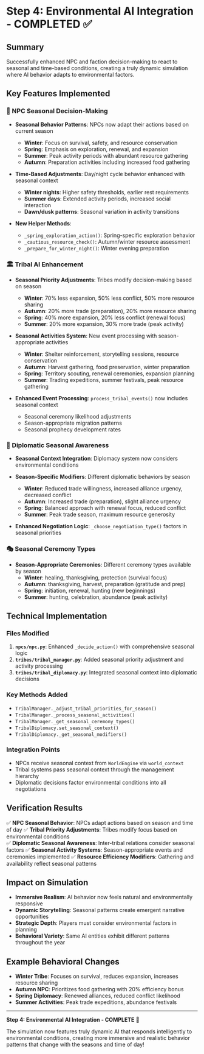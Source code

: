 # Step 4: Environmental AI Integration - COMPLETED ✅

## Summary
Successfully enhanced NPC and faction decision-making to react to seasonal and time-based conditions, creating a truly dynamic simulation where AI behavior adapts to environmental factors.

## Key Features Implemented

### 🧠 NPC Seasonal Decision-Making
- **Seasonal Behavior Patterns**: NPCs now adapt their actions based on current season
  - **Winter**: Focus on survival, safety, and resource conservation
  - **Spring**: Emphasis on exploration, renewal, and expansion
  - **Summer**: Peak activity periods with abundant resource gathering
  - **Autumn**: Preparation activities including increased food gathering

- **Time-Based Adjustments**: Day/night cycle behavior enhanced with seasonal context
  - **Winter nights**: Higher safety thresholds, earlier rest requirements
  - **Summer days**: Extended activity periods, increased social interaction
  - **Dawn/dusk patterns**: Seasonal variation in activity transitions

- **New Helper Methods**:
  - `_spring_exploration_action()`: Spring-specific exploration behavior
  - `_cautious_resource_check()`: Autumn/winter resource assessment
  - `_prepare_for_winter_night()`: Winter evening preparation

### 🏛️ Tribal AI Enhancement
- **Seasonal Priority Adjustments**: Tribes modify decision-making based on season
  - **Winter**: 70% less expansion, 50% less conflict, 50% more resource sharing
  - **Autumn**: 20% more trade (preparation), 20% more resource sharing
  - **Spring**: 40% more expansion, 20% less conflict (renewal focus)
  - **Summer**: 20% more expansion, 30% more trade (peak activity)

- **Seasonal Activities System**: New event processing with season-appropriate activities
  - **Winter**: Shelter reinforcement, storytelling sessions, resource conservation
  - **Autumn**: Harvest gathering, food preservation, winter preparation
  - **Spring**: Territory scouting, renewal ceremonies, expansion planning
  - **Summer**: Trading expeditions, summer festivals, peak resource gathering

- **Enhanced Event Processing**: `process_tribal_events()` now includes seasonal context
  - Seasonal ceremony likelihood adjustments
  - Season-appropriate migration patterns
  - Seasonal prophecy development rates

### 🤝 Diplomatic Seasonal Awareness
- **Seasonal Context Integration**: Diplomacy system now considers environmental conditions
- **Season-Specific Modifiers**: Different diplomatic behaviors by season
  - **Winter**: Reduced trade willingness, increased alliance urgency, decreased conflict
  - **Autumn**: Increased trade (preparation), slight alliance urgency
  - **Spring**: Balanced approach with renewal focus, reduced conflict
  - **Summer**: Peak trade season, maximum resource generosity

- **Enhanced Negotiation Logic**: `_choose_negotiation_type()` factors in seasonal priorities

### 🎭 Seasonal Ceremony Types
- **Season-Appropriate Ceremonies**: Different ceremony types available by season
  - **Winter**: healing, thanksgiving, protection (survival focus)
  - **Autumn**: thanksgiving, harvest, preparation (gratitude and prep)
  - **Spring**: initiation, renewal, hunting (new beginnings)
  - **Summer**: hunting, celebration, abundance (peak activity)

## Technical Implementation

### Files Modified
1. **`npcs/npc.py`**: Enhanced `_decide_action()` with comprehensive seasonal logic
2. **`tribes/tribal_manager.py`**: Added seasonal priority adjustment and activity processing
3. **`tribes/tribal_diplomacy.py`**: Integrated seasonal context into diplomatic decisions

### Key Methods Added
- `TribalManager._adjust_tribal_priorities_for_season()`
- `TribalManager._process_seasonal_activities()`
- `TribalManager._get_seasonal_ceremony_types()`
- `TribalDiplomacy.set_seasonal_context()`
- `TribalDiplomacy._get_seasonal_modifiers()`

### Integration Points
- NPCs receive seasonal context from `WorldEngine` via `world_context`
- Tribal systems pass seasonal context through the management hierarchy
- Diplomatic decisions factor environmental conditions into all negotiations

## Verification Results
✅ **NPC Seasonal Behavior**: NPCs adapt actions based on season and time of day
✅ **Tribal Priority Adjustments**: Tribes modify focus based on environmental conditions  
✅ **Diplomatic Seasonal Awareness**: Inter-tribal relations consider seasonal factors
✅ **Seasonal Activity Systems**: Season-appropriate events and ceremonies implemented
✅ **Resource Efficiency Modifiers**: Gathering and availability reflect seasonal patterns

## Impact on Simulation
- **Immersive Realism**: AI behavior now feels natural and environmentally responsive
- **Dynamic Storytelling**: Seasonal patterns create emergent narrative opportunities
- **Strategic Depth**: Players must consider environmental factors in planning
- **Behavioral Variety**: Same AI entities exhibit different patterns throughout the year

## Example Behavioral Changes
- **Winter Tribe**: Focuses on survival, reduces expansion, increases resource sharing
- **Autumn NPC**: Prioritizes food gathering with 20% efficiency bonus
- **Spring Diplomacy**: Renewed alliances, reduced conflict likelihood
- **Summer Activities**: Peak trade expeditions, abundance festivals

---

**Step 4: Environmental AI Integration - COMPLETE** 🎉

The simulation now features truly dynamic AI that responds intelligently to environmental conditions, creating more immersive and realistic behavior patterns that change with the seasons and time of day!